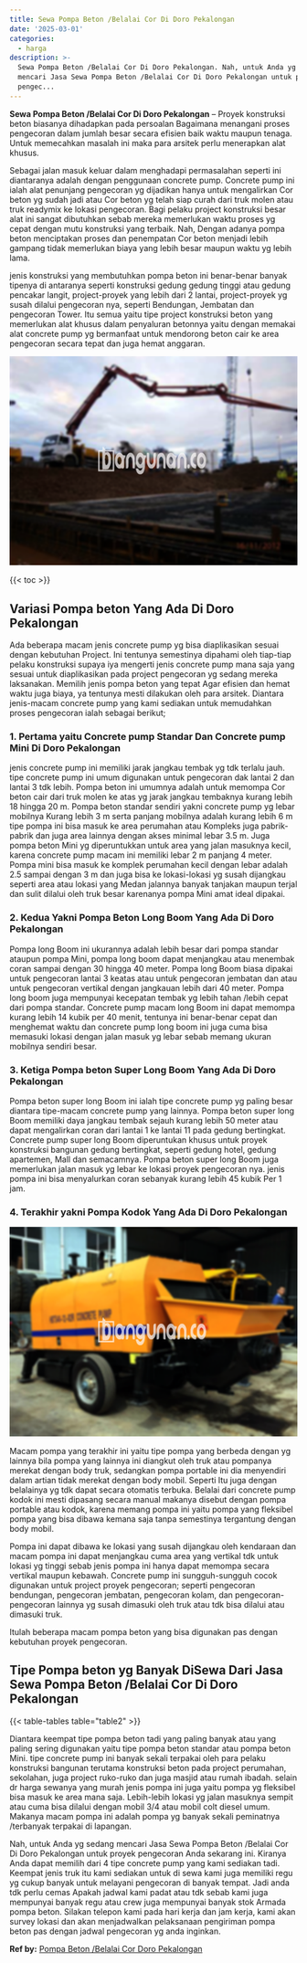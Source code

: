 ```yaml
---
title: Sewa Pompa Beton /Belalai Cor Di Doro Pekalongan
date: '2025-03-01'
categories:
  - harga
description: >-
  Sewa Pompa Beton /Belalai Cor Di Doro Pekalongan. Nah, untuk Anda yg sedang
  mencari Jasa Sewa Pompa Beton /Belalai Cor Di Doro Pekalongan untuk proyek
  pengec...
---
```


**Sewa Pompa Beton /Belalai Cor Di Doro Pekalongan** – Proyek konstruksi beton biasanya dihadapkan pada persoalan Bagaimana menangani proses pengecoran dalam jumlah besar secara efisien baik waktu maupun tenaga. Untuk memecahkan masalah ini maka para arsitek perlu menerapkan alat khusus.

Sebagai jalan masuk keluar dalam menghadapi permasalahan seperti ini diantaranya adalah dengan penggunaan concrete pump. Concrete pump ini ialah alat penunjang pengecoran yg dijadikan hanya untuk mengalirkan Cor beton yg sudah jadi atau Cor beton yg telah siap curah dari truk molen atau truk readymix ke lokasi pengecoran. Bagi pelaku project konstruksi besar alat ini sangat dibutuhkan sebab mereka memerlukan waktu proses yg cepat dengan mutu konstruksi yang terbaik. Nah, Dengan adanya pompa beton menciptakan proses dan penempatan Cor beton menjadi lebih gampang tidak memerlukan biaya yang lebih besar maupun waktu yg lebih lama.

jenis konstruksi yang membutuhkan pompa beton ini benar-benar banyak tipenya di antaranya seperti konstruksi gedung gedung tinggi atau gedung pencakar langit, project-proyek yang lebih dari 2 lantai, project-proyek yg susah dilalui pengecoran nya, seperti Bendungan, Jembatan dan pengecoran Tower. Itu semua yaitu tipe project konstruksi beton yang memerlukan alat khusus dalam penyaluran betonnya yaitu dengan memakai alat concrete pump yg bermanfaat untuk mendorong beton cair ke area pengecoran secara tepat dan juga hemat anggaran.

![Sewa Pompa Beton /Belalai Cor Di Doro Pekalongan](/images/sewa-concrete-pump-28.png)

{{< toc >}}

## Variasi Pompa beton Yang Ada Di Doro Pekalongan

Ada beberapa macam jenis concrete pump yg bisa diaplikasikan sesuai dengan kebutuhan Project. Ini tentunya semestinya dipahami oleh tiap-tiap pelaku konstruksi supaya iya mengerti jenis concrete pump mana saja yang sesuai untuk diaplikasikan pada project pengecoran yg sedang mereka laksanakan. Memilih jenis pompa beton yang tepat Agar efisien dan hemat waktu juga biaya, ya tentunya mesti dilakukan oleh para arsitek. Diantara jenis-macam concrete pump yang kami sediakan untuk memudahkan proses pengecoran ialah sebagai berikut;

### 1\. Pertama yaitu Concrete pump Standar Dan Concrete pump Mini Di Doro Pekalongan

jenis concrete pump ini memiliki jarak jangkau tembak yg tdk terlalu jauh. tipe concrete pump ini umum digunakan untuk pengecoran dak lantai 2 dan lantai 3 tdk lebih. Pompa beton ini umumnya adalah untuk memompa Cor beton cair dari truk molen ke atas yg jarak jangkau tembaknya kurang lebih 18 hingga 20 m. Pompa beton standar sendiri yakni concrete pump yg lebar mobilnya Kurang lebih 3 m serta panjang mobilnya adalah kurang lebih 6 m tipe pompa ini bisa masuk ke area perumahan atau Kompleks juga pabrik-pabrik dan juga area lainnya dengan akses minimal lebar 3.5 m. Juga pompa beton Mini yg diperuntukkan untuk area yang jalan masuknya kecil, karena concrete pump macam ini memiliki lebar 2 m panjang 4 meter. Pompa mini bisa masuk ke komplek perumahan kecil dengan lebar adalah 2.5 sampai dengan 3 m dan juga bisa ke lokasi-lokasi yg susah dijangkau seperti area atau lokasi yang Medan jalannya banyak tanjakan maupun terjal dan sulit dilalui oleh truk besar karenanya pompa Mini amat ideal dipakai.

### 2\. Kedua Yakni Pompa Beton Long Boom Yang Ada Di Doro Pekalongan

Pompa long Boom ini ukurannya adalah lebih besar dari pompa standar ataupun pompa Mini, pompa long boom dapat menjangkau atau menembak coran sampai dengan 30 hingga 40 meter. Pompa long Boom biasa dipakai untuk pengecoran lantai 3 keatas atau untuk pengecoran jembatan dan atau untuk pengecoran vertikal dengan jangkauan lebih dari 40 meter. Pompa long boom juga mempunyai kecepatan tembak yg lebih tahan /lebih cepat dari pompa standar. Concrete pump macam long Boom ini dapat memompa kurang lebih 14 kubik per 40 menit, tentunya ini benar-benar cepat dan menghemat waktu dan concrete pump long boom ini juga cuma bisa memasuki lokasi dengan jalan masuk yg lebar sebab memang ukuran mobilnya sendiri besar.

### 3\. Ketiga Pompa beton Super Long Boom Yang Ada Di Doro Pekalongan

Pompa beton super long Boom ini ialah tipe concrete pump yg paling besar diantara tipe-macam concrete pump yang lainnya. Pompa beton super long Boom memiliki daya jangkau tembak sejauh kurang lebih 50 meter atau dapat mengalirkan coran dari lantai 1 ke lantai 11 pada gedung bertingkat. Concrete pump super long Boom diperuntukan khusus untuk proyek konstruksi bangunan gedung bertingkat, seperti gedung hotel, gedung apartemen, Mall dan semacamnya. Pompa beton super long Boom juga memerlukan jalan masuk yg lebar ke lokasi proyek pengecoran nya. jenis pompa ini bisa menyalurkan coran sebanyak kurang lebih 45 kubik Per 1 jam.

### 4\. Terakhir yakni Pompa Kodok Yang Ada Di Doro Pekalongan

![Sewa Pompa Beton /Belalai Cor Di Doro Pekalongan](/images/sewa-concrete-pump-08.png)

Macam pompa yang terakhir ini yaitu tipe pompa yang berbeda dengan yg lainnya bila pompa yang lainnya ini diangkut oleh truk atau pompanya merekat dengan body truk, sedangkan pompa portable ini dia menyendiri dalam artian tidak merekat dengan body mobil. Seperti Itu juga dengan belalainya yg tdk dapat secara otomatis terbuka. Belalai dari concrete pump kodok ini mesti dipasang secara manual makanya disebut dengan pompa portable atau kodok, karena memang pompa ini yaitu pompa yang fleksibel pompa yang bisa dibawa kemana saja tanpa semestinya tergantung dengan body mobil.

Pompa ini dapat dibawa ke lokasi yang susah dijangkau oleh kendaraan dan macam pompa ini dapat menjangkau cuma area yang vertikal tdk untuk lokasi yg tinggi sebab jenis pompa ini hanya dapat memompa secara vertikal maupun kebawah. Concrete pump ini sungguh-sungguh cocok digunakan untuk project proyek pengecoran; seperti pengecoran bendungan, pengecoran jembatan, pengecoran kolam, dan pengecoran-pengecoran lainnya yg susah dimasuki oleh truk atau tdk bisa dilalui atau dimasuki truk.

Itulah beberapa macam pompa beton yang bisa digunakan pas dengan kebutuhan proyek pengecoran.

## Tipe Pompa beton yg Banyak DiSewa Dari Jasa Sewa Pompa Beton /Belalai Cor Di Doro Pekalongan

{{< table-tables table="table2" >}}

Diantara keempat tipe pompa beton tadi yang paling banyak atau yang paling sering digunakan yaitu tipe pompa beton standar atau pompa beton Mini. tipe concrete pump ini banyak sekali terpakai oleh para pelaku konstruksi bangunan terutama konstruksi beton pada project perumahan, sekolahan, juga project ruko-ruko dan juga masjid atau rumah ibadah. selain dr harga sewanya yang murah jenis pompa ini juga yaitu pompa yg fleksibel bisa masuk ke area mana saja. Lebih-lebih lokasi yg jalan masuknya sempit atau cuma bisa dilalui dengan mobil 3/4 atau mobil colt diesel umum. Makanya macam pompa ini adalah pompa yg banyak sekali peminatnya /terbanyak terpakai di lapangan.

Nah, untuk Anda yg sedang mencari Jasa Sewa Pompa Beton /Belalai Cor Di Doro Pekalongan untuk proyek pengecoran Anda sekarang ini. Kiranya Anda dapat memilih dari 4 tipe concrete pump yang kami sediakan tadi. Keempat jenis truk itu kami sediakan untuk di sewa kami juga memiliki regu yg cukup banyak untuk melayani pengecoran di banyak tempat. Jadi anda tdk perlu cemas Apakah jadwal kami padat atau tdk sebab kami juga mempunyai banyak regu atau crew juga mempunyai banyak stok Armada pompa beton. Silakan telepon kami pada hari kerja dan jam kerja, kami akan survey lokasi dan akan menjadwalkan pelaksanaan pengiriman pompa beton pas dengan jadwal pengecoran yg anda inginkan.

**Ref by:** [Pompa Beton /Belalai Cor Doro Pekalongan](https://id.wikipedia.org/wiki/Pompa)
